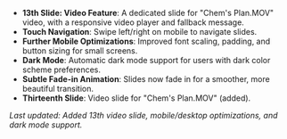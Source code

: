 - **13th Slide: Video Feature**: A dedicated slide for "Chem's Plan.MOV" video, with a responsive video player and fallback message.
- **Touch Navigation**: Swipe left/right on mobile to navigate slides.
- **Further Mobile Optimizations**: Improved font scaling, padding, and button sizing for small screens.
- **Dark Mode**: Automatic dark mode support for users with dark color scheme preferences.
- **Subtle Fade-in Animation**: Slides now fade in for a smoother, more beautiful transition.
- **Thirteenth Slide**: Video slide for "Chem's Plan.MOV" (added).

_Last updated: Added 13th video slide, mobile/desktop optimizations, and dark mode support._ 